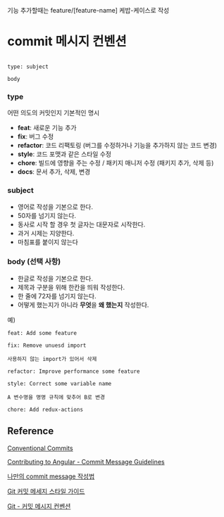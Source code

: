 기능 추가할때는 feature/[feature-name] 케밥-케이스로 작성

# commit 메시지 컨벤션

```

type: subject

body

```

### type

어떤 의도의 커밋인지 기본적인 명시

- **feat**: 새로운 기능 추가
- **fix**: 버그 수정
- **refactor**: 코드 리팩토링 (버그를 수정하거나 기능을 추가하지 않는 코드 변경)
- **style**: 코드 포맷과 같은 스타일 수정
- **chore**: 빌드에 영향을 주는 수정 / 패키지 매니저 수정 (패키지 추가, 삭제 등)
- **docs**: 문서 추가, 삭제, 변경

### subject

- 영어로 작성을 기본으로 한다.
- 50자를 넘기지 않는다.
- 동사로 시작 할 경우 첫 글자는 대문자로 시작한다.
- 과거 시제는 지양한다.
- 마침표를 붙이지 않는다

### body (선택 사항)

- 한글로 작성을 기본으로 한다.
- 제목과 구분을 위해 한칸을 띄워 작성한다.
- 한 줄에 72자를 넘기지 않는다.
- 어떻게 했는지가 아니라 **무엇**을 **왜 했는지** 작성한다.

예)

``` 
feat: Add some feature
```

```
fix: Remove unuesd import

사용하지 않는 import가 있어서 삭제
```

```
refactor: Improve performance some feature
```

```
style: Correct some variable name

A 변수명을 명명 규칙에 맞추어 B로 변경
```

```
chore: Add redux-actions
```



## Reference

[Conventional Commits](https://www.conventionalcommits.org/ko/v1.0.0-beta.4/)

[Contributing to Angular - Commit Message Guidelines](https://github.com/angular/angular/blob/22b96b9/CONTRIBUTING.md#-commit-message-guidelines)

[나만의 commit message 작성법](https://kooku.netlify.com/etc/나만의-commit-message-작성법/)

[Git 커밋 메세지 스타일 가이드](https://siyoon210.tistory.com/56)

[Git - 커밋 메시지 컨벤션](https://doublesprogramming.tistory.com/256)

